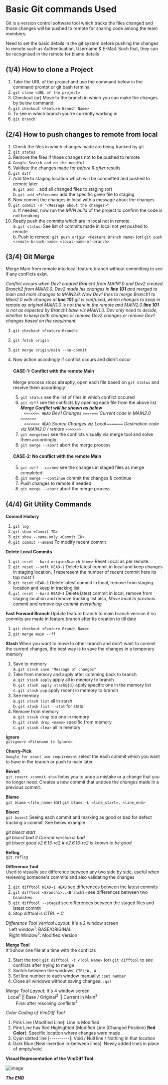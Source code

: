 # Basic Git commands Used
Git is a version control software tool which tracks the files changed and those changes will be pushed to remote for sharing code among the team members.

Need to set the basic details in the git system before pushing the changes to remote such as Authentication, Username & E-Mail. Such that, they can be recognised in the remote for blame details

## (1/4) How to clone a Project
1. Take the URL of the project and use the command below in the command prompt or git bash terminal
2. `git clone <URL of the project>`
3. Checkout (or) Move to the branch in which you can make the changes by below command
4. `git checkout <Feature Branch Name>`
5. To see in which branch you're currently working in
6. `git branch`

## (2/4) How to push changes to remote from local
1. Check the files in which changes made are being tracked by git
2. `git status`
3. Remove the files if those changes not to be pushed to remote
4. `Google Search and do the needful`
5. Validate the changes made for *before* & *after* results
6. `git diff`
7. Add file to staging location which will be committed and pushed to remote later  
  a. `git add .` add all changed files to staging  (or)  
  b. `git add <Filename>` add the specific given file to staging  
9. Now commit the changes in local with a message about the changes
10. `git commit -m "<Message about the changes>"`  
    a. If needed, now run the *MVN build* of the project to confirm the code is not breaking
12. Ready push the commits which are in local not in remote  
    a. `git status`: See list of commits made in local not yet pushed to remote  
    b. Push to remote: `git push origin <Feature Branch Name>` (or) `git push <remote-branch-name> <local-name-of-branch>`  

## (3/4) Git Merge 
Merge Main from remote into local feature branch without committing to see if any conflicts exist.  

_Conflict occurs when Dev1 created Branch1 from MAIN1.0 and Dev2 created  Branch2 from MAIN1.0. Dev2 made his changes in **line 101** and merged to main and main changes to MAIN2.0. Now Dev1 tries to merge Branch1 to Main2.0 with changes at **line 101** git is confused, which changes to keep in remote as original MAIN1.0 is not there in the remote and MAIN2.0 **line 101** is not as expected by Branch1 base viz MAIN1.0. Dev only need to decide, whether to keep both changes or remove Dev2 changes or remove Dev1 changes based on the requirment._  

1. `git checkout <Feature-Branch>`
2. `git fetch origin`
3. `git merge origin/main --no-commit`
4. Now action accodingly if conflict occurs and didn't occur

    #### CASE-1: Conflict with the remote Main 
    Merge process stops abruptly, open each file  based on `git status` and resolve them accordingly
   
    5. `git status` see the list of files in which conflict occured  
    6. `git diff` see the conflicts by opening each file from the above list  
        _**Merge Conflict will be shown as below**_  
        &ensp; `<<<<<<< HEAD` _Dev1 Changes_ `=======` _Current code in MAIN2.0_ `>>>>>>>`  
        &ensp; `<<<<<<< HEAD` _Source Changes viz Local_ `=======` _Destination code viz MAIN2.0 / remote_ `>>>>>>>`
    8. `git mergetool` see the conflicts visually via merge tool and solve them accordingly  
    9. `git merge --abort` abort the merge process  
    
    #### CASE-2: No conflict with the remote Main 
    5. `git diff --cached` see the changes in staged files as merge completed
    6. `git merge --continue` commit the changes & continue
    7. Push changes to remote if needed
    8. `git merge --abort` abort the merge process

## (4/4) Git Utility Commands
**Commit History**
1. `git log`
2. `git show <Commit ID>`
3. `git show --name-only <Commit ID> `
4. `git commit --amend` To modify recent commit  

**Delete Local Commits**
1. `git reset --hard origin<Branch Name>` Reset Local as per remote: 
2. `git reset --soft HEAD~1` Delete latest commit in local and keep changes in staging location, *1* reperesent the number of recent commit here its top most 1
3. `git reset HEAD~1` Delete latest commit in local, remove from staging location and keep in tracking list
4. `git reset --hard HEAD~1` Delete latest commit in local, remove from staging location and remove tracking list also, *Move local to previous commit and remove top commit everything*

**Fast Forward Branch** 
Update feature branch to main branch version if no commits are made in feature branch after its creation to till date
1. `git checkout <Feature Branch Name>`
2. `git merge main --ff`

**Stash** 
When you want to move to other branch and don't want to commit the current changes, the best way is to save the changes in a temporary memory
1. Save to memory  
   a. `git stash save "Message of changes"`  
2. Take from memory and apply after comming back to branch  
  a. `git stash apply` apply all in memory to branch   
  b. `git stash apply stash@{3}` apply specific one in the memory list   
  c. `git stash pop` apply recent in memory to branch  
3. See memory  
  a. `git stash list` all in stash  
  b. `git stash list --stat` for stats  
3. Remove from memory  
  a. `git stash drop` top one in memory   
  b. `git stash drop <name>` specific from memory  
  c. `git stash clear` all in memory   

**Ignore**  
`gitignore <Filename to Ignore>`  

**Cherry-Pick**   
`Google for exact use requirement` select the each commit which you want to have in the branch or push to main later.  

**Revert**   
`git revert <commit-sha>` helps you to undo a mistake or a change that you no longer need. Creates a new commit that undoes the changes made in a previous commit.   

**Blame**  
`git blame <file_name>`  (or) `git blame -L <line_start>, <line_end>`

**Bisect**  
`git bisect` Seeing each commit and marking as good or bad for defect tracking a commit. See below example  

_git bisect start  
git bisect bad                 # Current version is bad  
git bisect good v2.6.13-rc2    # v2.6.13-rc2 is known to be good_  

**Reflog**  
`git reflog`  

**Difference Tool**  
Used to visually see difference between any two side by side, useful when reviewing someone's commits and also validating the changes
1. `git difftool HEAD~1 HEAD` see differences between the latest commits
2. `git difftool <Branch1>..<Branch2>` see differences between two branches
3. `git difftool --staged` see differences between the staged files and latest commit
4. Stop difftool is *CTRL + C*

_Difference Tool Vertical Layout:_ It's a 2 window screen  
&ensp; Left window<sup>1</sup>: BASE/ORIGINAL  
&ensp; Right Window<sup>2</sup>: Modified Version

**Merge Tool**   
It'll show one file at a time with the conflicts
1. Start the tool: `git difftool -t <Tool Name>` (or) `git difftool` to see conflicts after trying to merge
2. Switch between the windows: `CTRL+W, W`
3. Set line number to each window manually: `:set number`
4. Close all windows without saving changes: `:qa!`

_Merge Tool Layout:_  It's 4 window screen  
&ensp;Local<sup>1</sup>  || Base / Original<sup>2</sup>  || Current in Main<sup>3</sup>  
&ensp;&ensp;&nbsp;&ensp;&nbsp; Final after resolving conflicts<sup>4</sup>

*Color Coding of VimDiff Tool*
1. Pink Line [Modified Line]: Line is Modified
2. Pink Line has Red Highlighted [Modified Line (Changed Position) **Red Color**]: Specific location where changes were made
3. Cyan dotted line [----------]: Void / Null line / Nothing in that location
4. Dark Blue [New insertion in-between lines]: Newly added lines in place of empty/void  

**Visual Representation of the VimDiff Tool**  

![image](https://github.com/user-attachments/assets/85a6b461-5ceb-4deb-92b4-0d3a76e2ac3d)


  _**The END**_
